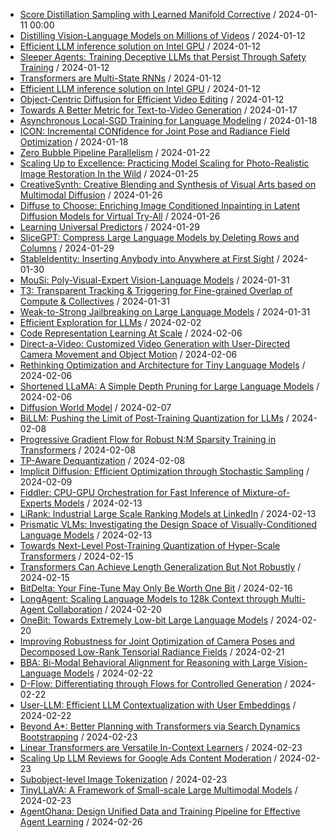 - [Score Distillation Sampling with Learned Manifold Corrective](https://github.com/deep-diver/hf-daily-paper-newsletter/blob/main/archive/1/2024-01-11+Score+Distillation+Sampling+with+Learned+Manifold+Corrective.yaml) / 2024-01-11 00:00
- [Distilling Vision-Language Models on Millions of Videos](https://github.com/deep-diver/hf-daily-paper-newsletter/blob/main/archive/2/2024-01-12+Distilling+Vision-Language+Models+on+Millions+of+Videos.yaml) / 2024-01-12
- [Efficient LLM inference solution on Intel GPU](https://github.com/deep-diver/hf-daily-paper-newsletter/blob/main/archive/2/2024-01-12+Efficient+LLM+inference+solution+on+Intel+GPU.yaml) / 2024-01-12
- [Sleeper Agents: Training Deceptive LLMs that Persist Through Safety Training](https://github.com/deep-diver/hf-daily-paper-newsletter/blob/main/archive/2/2024-01-12+Sleeper+Agents%3A+Training+Deceptive+LLMs+that+Persist+Through+Safety+Training.yaml) / 2024-01-12
- [Transformers are Multi-State RNNs](https://github.com/deep-diver/hf-daily-paper-newsletter/blob/main/archive/2/2024-01-12+Transformers+are+Multi-State+RNNs.yaml) / 2024-01-12
- [Efficient LLM inference solution on Intel GPU](https://github.com/deep-diver/hf-daily-paper-newsletter/blob/main/archive/3/2024-01-12+Efficient+LLM+inference+solution+on+Intel+GPU.yaml) / 2024-01-12
- [Object-Centric Diffusion for Efficient Video Editing](https://github.com/deep-diver/hf-daily-paper-newsletter/blob/main/archive/3/2024-01-12+Object-Centric+Diffusion+for+Efficient+Video+Editing.yaml) / 2024-01-12
- [Towards A Better Metric for Text-to-Video Generation](https://github.com/deep-diver/hf-daily-paper-newsletter/blob/main/archive/4/2024-01-17+Towards+A+Better+Metric+for+Text-to-Video+Generation.yaml) / 2024-01-17
- [Asynchronous Local-SGD Training for Language Modeling](https://github.com/deep-diver/hf-daily-paper-newsletter/blob/main/archive/5/2024-01-18+Asynchronous+Local-SGD+Training+for+Language+Modeling.yaml) / 2024-01-18
- [ICON: Incremental CONfidence for Joint Pose and Radiance Field Optimization](https://github.com/deep-diver/hf-daily-paper-newsletter/blob/main/archive/5/2024-01-18+ICON%3A+Incremental+CONfidence+for+Joint+Pose+and+Radiance+Field+Optimization.yaml) / 2024-01-18
- [Zero Bubble Pipeline Parallelism](https://github.com/deep-diver/hf-daily-paper-newsletter/blob/main/archive/7/2024-01-22+Zero+Bubble+Pipeline+Parallelism.yaml) / 2024-01-22
- [Scaling Up to Excellence: Practicing Model Scaling for Photo-Realistic Image Restoration In the Wild](https://github.com/deep-diver/hf-daily-paper-newsletter/blob/main/archive/10/2024-01-25+Scaling+Up+to+Excellence%3A+Practicing+Model+Scaling+for+Photo-Realistic+Image+Restoration+In+the+Wild.yaml) / 2024-01-25
- [CreativeSynth: Creative Blending and Synthesis of Visual Arts based on Multimodal Diffusion](https://github.com/deep-diver/hf-daily-paper-newsletter/blob/main/archive/11/2024-01-26+CreativeSynth%3A+Creative+Blending+and+Synthesis+of+Visual+Arts+based+on+Multimodal+Diffusion.yaml) / 2024-01-26
- [Diffuse to Choose: Enriching Image Conditioned Inpainting in Latent Diffusion Models for Virtual Try-All](https://github.com/deep-diver/hf-daily-paper-newsletter/blob/main/archive/11/2024-01-26+Diffuse+to+Choose%3A+Enriching+Image+Conditioned+Inpainting+in+Latent+Diffusion+Models+for+Virtual+Try-All.yaml) / 2024-01-26
- [Learning Universal Predictors](https://github.com/deep-diver/hf-daily-paper-newsletter/blob/main/archive/12/2024-01-29+Learning+Universal+Predictors.yaml) / 2024-01-29
- [SliceGPT: Compress Large Language Models by Deleting Rows and Columns](https://github.com/deep-diver/hf-daily-paper-newsletter/blob/main/archive/12/2024-01-29+SliceGPT%3A+Compress+Large+Language+Models+by+Deleting+Rows+and+Columns.yaml) / 2024-01-29
- [StableIdentity: Inserting Anybody into Anywhere at First Sight](https://github.com/deep-diver/hf-daily-paper-newsletter/blob/main/archive/13/2024-01-30+StableIdentity%3A+Inserting+Anybody+into+Anywhere+at+First+Sight.yaml) / 2024-01-30
- [MouSi: Poly-Visual-Expert Vision-Language Models](https://github.com/deep-diver/hf-daily-paper-newsletter/blob/main/archive/14/2024-01-31+MouSi%3A+Poly-Visual-Expert+Vision-Language+Models.yaml) / 2024-01-31
- [T3: Transparent Tracking & Triggering for Fine-grained Overlap of Compute & Collectives](https://github.com/deep-diver/hf-daily-paper-newsletter/blob/main/archive/14/2024-01-31+T3%3A+Transparent+Tracking+%26+Triggering+for+Fine-grained+Overlap+of+Compute+%26+Collectives.yaml) / 2024-01-31
- [Weak-to-Strong Jailbreaking on Large Language Models](https://github.com/deep-diver/hf-daily-paper-newsletter/blob/main/archive/14/2024-01-31+Weak-to-Strong+Jailbreaking+on+Large+Language+Models.yaml) / 2024-01-31
- [Efficient Exploration for LLMs](https://github.com/deep-diver/hf-daily-paper-newsletter/blob/main/archive/16/2024-02-02+Efficient+Exploration+for+LLMs.yaml) / 2024-02-02
- [Code Representation Learning At Scale](https://github.com/deep-diver/hf-daily-paper-newsletter/blob/main/archive/18/2024-02-06+Code+Representation+Learning+At+Scale.yaml) / 2024-02-06
- [Direct-a-Video: Customized Video Generation with User-Directed Camera Movement and Object Motion](https://github.com/deep-diver/hf-daily-paper-newsletter/blob/main/archive/18/2024-02-06+Direct-a-Video%3A+Customized+Video+Generation+with+User-Directed+Camera+Movement+and+Object+Motion.yaml) / 2024-02-06
- [Rethinking Optimization and Architecture for Tiny Language Models](https://github.com/deep-diver/hf-daily-paper-newsletter/blob/main/archive/18/2024-02-06+Rethinking+Optimization+and+Architecture+for+Tiny+Language+Models.yaml) / 2024-02-06
- [Shortened LLaMA: A Simple Depth Pruning for Large Language Models](https://github.com/deep-diver/hf-daily-paper-newsletter/blob/main/archive/18/2024-02-06+Shortened+LLaMA%3A+A+Simple+Depth+Pruning+for+Large+Language+Models.yaml) / 2024-02-06
- [Diffusion World Model](https://github.com/deep-diver/hf-daily-paper-newsletter/blob/main/archive/19/2024-02-07+Diffusion+World+Model.yaml) / 2024-02-07
- [BiLLM: Pushing the Limit of Post-Training Quantization for LLMs](https://github.com/deep-diver/hf-daily-paper-newsletter/blob/main/archive/20/2024-02-08+BiLLM%3A+Pushing+the+Limit+of+Post-Training+Quantization+for+LLMs.yaml) / 2024-02-08
- [Progressive Gradient Flow for Robust N:M Sparsity Training in Transformers](https://github.com/deep-diver/hf-daily-paper-newsletter/blob/main/archive/20/2024-02-08+Progressive+Gradient+Flow+for+Robust+N%3AM+Sparsity+Training+in+Transformers.yaml) / 2024-02-08
- [TP-Aware Dequantization](https://github.com/deep-diver/hf-daily-paper-newsletter/blob/main/archive/20/2024-02-08+TP-Aware+Dequantization.yaml) / 2024-02-08
- [Implicit Diffusion: Efficient Optimization through Stochastic Sampling](https://github.com/deep-diver/hf-daily-paper-newsletter/blob/main/archive/21/2024-02-09+Implicit+Diffusion%3A+Efficient+Optimization+through+Stochastic+Sampling.yaml) / 2024-02-09
- [Fiddler: CPU-GPU Orchestration for Fast Inference of Mixture-of-Experts Models](https://github.com/deep-diver/hf-daily-paper-newsletter/blob/main/archive/23/2024-02-13+Fiddler%3A+CPU-GPU+Orchestration+for+Fast+Inference+of+Mixture-of-Experts+Models.yaml) / 2024-02-13
- [LiRank: Industrial Large Scale Ranking Models at LinkedIn](https://github.com/deep-diver/hf-daily-paper-newsletter/blob/main/archive/23/2024-02-13+LiRank%3A+Industrial+Large+Scale+Ranking+Models+at+LinkedIn.yaml) / 2024-02-13
- [Prismatic VLMs: Investigating the Design Space of Visually-Conditioned Language Models](https://github.com/deep-diver/hf-daily-paper-newsletter/blob/main/archive/23/2024-02-13+Prismatic+VLMs%3A+Investigating+the+Design+Space+of+Visually-Conditioned+Language+Models.yaml) / 2024-02-13
- [Towards Next-Level Post-Training Quantization of Hyper-Scale Transformers](https://github.com/deep-diver/hf-daily-paper-newsletter/blob/main/archive/25/2024-02-15+Towards+Next-Level+Post-Training+Quantization+of+Hyper-Scale+Transformers.yaml) / 2024-02-15
- [Transformers Can Achieve Length Generalization But Not Robustly](https://github.com/deep-diver/hf-daily-paper-newsletter/blob/main/archive/25/2024-02-15+Transformers+Can+Achieve+Length+Generalization+But+Not+Robustly.yaml) / 2024-02-15
- [BitDelta: Your Fine-Tune May Only Be Worth One Bit](https://github.com/deep-diver/hf-daily-paper-newsletter/blob/main/archive/26/2024-02-16+BitDelta%3A+Your+Fine-Tune+May+Only+Be+Worth+One+Bit.yaml) / 2024-02-16
- [LongAgent: Scaling Language Models to 128k Context through Multi-Agent Collaboration](https://github.com/deep-diver/hf-daily-paper-newsletter/blob/main/archive/28/2024-02-20+LongAgent%3A+Scaling+Language+Models+to+128k+Context+through+Multi-Agent+Collaboration.yaml) / 2024-02-20
- [OneBit: Towards Extremely Low-bit Large Language Models](https://github.com/deep-diver/hf-daily-paper-newsletter/blob/main/archive/28/2024-02-20+OneBit%3A+Towards+Extremely+Low-bit+Large+Language+Models.yaml) / 2024-02-20
- [Improving Robustness for Joint Optimization of Camera Poses and Decomposed Low-Rank Tensorial Radiance Fields](https://github.com/deep-diver/hf-daily-paper-newsletter/blob/main/archive/29/2024-02-21+Improving+Robustness+for+Joint+Optimization+of+Camera+Poses+and+Decomposed+Low-Rank+Tensorial+Radiance+Fields.yaml) / 2024-02-21
- [BBA: Bi-Modal Behavioral Alignment for Reasoning with Large Vision-Language Models](https://github.com/deep-diver/hf-daily-paper-newsletter/blob/main/archive/30/2024-02-22+BBA%3A+Bi-Modal+Behavioral+Alignment+for+Reasoning+with+Large+Vision-Language+Models.yaml) / 2024-02-22
- [D-Flow: Differentiating through Flows for Controlled Generation](https://github.com/deep-diver/hf-daily-paper-newsletter/blob/main/archive/30/2024-02-22+D-Flow%3A+Differentiating+through+Flows+for+Controlled+Generation.yaml) / 2024-02-22
- [User-LLM: Efficient LLM Contextualization with User Embeddings](https://github.com/deep-diver/hf-daily-paper-newsletter/blob/main/archive/30/2024-02-22+User-LLM%3A+Efficient+LLM+Contextualization+with+User+Embeddings.yaml) / 2024-02-22
- [Beyond A*: Better Planning with Transformers via Search Dynamics Bootstrapping](https://github.com/deep-diver/hf-daily-paper-newsletter/blob/main/archive/31/2024-02-23+Beyond+A%2A%3A+Better+Planning+with+Transformers+via+Search+Dynamics+Bootstrapping.yaml) / 2024-02-23
- [Linear Transformers are Versatile In-Context Learners](https://github.com/deep-diver/hf-daily-paper-newsletter/blob/main/archive/31/2024-02-23+Linear+Transformers+are+Versatile+In-Context+Learners.yaml) / 2024-02-23
- [Scaling Up LLM Reviews for Google Ads Content Moderation](https://github.com/deep-diver/hf-daily-paper-newsletter/blob/main/archive/31/2024-02-23+Scaling+Up+LLM+Reviews+for+Google+Ads+Content+Moderation.yaml) / 2024-02-23
- [Subobject-level Image Tokenization](https://github.com/deep-diver/hf-daily-paper-newsletter/blob/main/archive/31/2024-02-23+Subobject-level+Image+Tokenization.yaml) / 2024-02-23
- [TinyLLaVA: A Framework of Small-scale Large Multimodal Models](https://github.com/deep-diver/hf-daily-paper-newsletter/blob/main/archive/31/2024-02-23+TinyLLaVA%3A+A+Framework+of+Small-scale+Large+Multimodal+Models.yaml) / 2024-02-23
- [AgentOhana: Design Unified Data and Training Pipeline for Effective Agent Learning](https://github.com/deep-diver/hf-daily-paper-newsletter/blob/main/archive/32/2024-02-26+AgentOhana%3A+Design+Unified+Data+and+Training+Pipeline+for+Effective+Agent+Learning.yaml) / 2024-02-26
